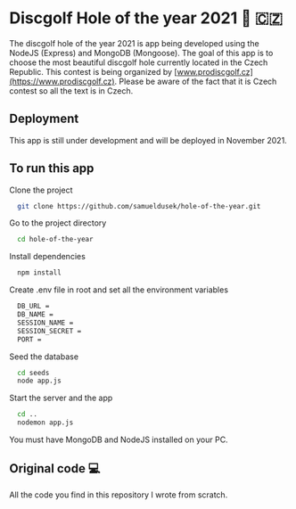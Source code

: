 # Discgolf Hole of the year 2021 :flying_disc: :czech_republic:

The discgolf hole of the year 2021 is app being developed using the NodeJS (Express) and MongoDB (Mongoose). The goal of this app is to choose the most beautiful discgolf hole currently located in the Czech Republic. This contest is being organized by [www.prodiscgolf.cz](https://www.prodiscgolf.cz). Please be aware of the fact that it is Czech contest so all the text is in Czech.

## Deployment

This app is still under development and will be deployed in November 2021.

## To run this app

Clone the project

```bash
  git clone https://github.com/samueldusek/hole-of-the-year.git
```

Go to the project directory

```bash
  cd hole-of-the-year
```

Install dependencies

```bash
  npm install
```

Create .env file in root and set all the environment variables

```bash
  DB_URL =
  DB_NAME =
  SESSION_NAME =
  SESSION_SECRET =
  PORT =
```

Seed the database

```bash
  cd seeds
  node app.js
```

Start the server and the app

```bash
  cd ..
  nodemon app.js
```

You must have MongoDB and NodeJS installed on your PC.

## Original code :computer:

All the code you find in this repository I wrote from scratch.
